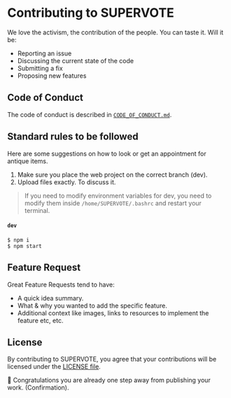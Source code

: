 # Contributing to SUPERVOTE

We love the activism, the contribution of the people. You can taste it. Will it be:

- Reporting an issue
- Discussing the current state of the code
- Submitting a fix
- Proposing new features

## Code of Conduct

The code of conduct is described in [`CODE_OF_CONDUCT.md`](CODE_OF_CONDUCT.md).

## Standard rules to be followed

Here are some suggestions on how to look or get an appointment for antique items.

1.  Make sure you place the web project on the correct branch (dev).
2.  Upload files exactly. To discuss it.

> If you need to modify environment variables for dev, you need to modify them inside `/home/SUPERVOTE/.bashrc` and restart your terminal.

#### `dev`

```shell
$ npm i
$ npm start
```

## Feature Request

Great Feature Requests tend to have:

- A quick idea summary.
- What & why you wanted to add the specific feature.
- Additional context like images, links to resources to implement the feature etc, etc.

## License

By contributing to SUPERVOTE, you agree that your contributions will be licensed
under the [LICENSE file](LICENSE).

:rocket: Congratulations you are already one step away from publishing your work. (Confirmation).
